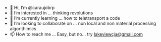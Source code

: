 - 👋 Hi, I’m @caraujobrp
- 👀 I’m interested in ... thinking revolutions
- 🌱 I’m currently learning ... how to teletransport a code
- 💞️ I’m looking to collaborate on ... non local and non material processing algorithimics
- 📫 How to reach me ... Easy, but no... try lakeviewcja@gmail.com

<!---
caraujobrp/caraujobrp is a ✨ special ✨ repository because its `README.md` (this file) appears on your GitHub profile.
You can click the Preview link to take a look at your changes.
--->

